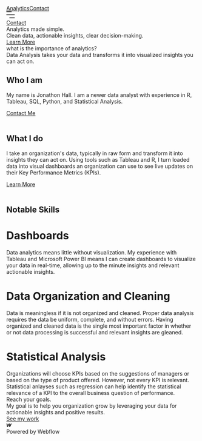 <!DOCTYPE html>
<!-- This site was created in Webflow. https://www.webflow.com -->
<!-- Last Published: Thu Jun 29 2023 12:06:57 GMT+0000 (Coordinated Universal Time) -->
<html data-wf-domain="vegetable-analytics.webflow.io" data-wf-page="649d60706d73c18c0e9b99b0" data-wf-site="649d60706d73c18c0e9b9966" class="w-mod-js wf-montserrat-n1-active wf-montserrat-i1-active wf-montserrat-n2-active wf-montserrat-i2-active wf-montserrat-n3-active wf-montserrat-i3-active wf-montserrat-n4-active wf-montserrat-i4-active wf-montserrat-n5-active wf-montserrat-i5-active wf-montserrat-i6-active wf-montserrat-n7-active wf-montserrat-i7-active wf-montserrat-n8-active wf-montserrat-i8-active wf-montserrat-n9-active wf-montserrat-i9-active wf-montserrat-n6-active wf-active"><head>
<meta http-equiv="content-type" content="text/html; charset=UTF-8"><style>.wf-force-outline-none[tabindex="-1"]:focus{outline:none;}</style><meta charset="utf-8"><title>Business - Webflow HTML website template</title><meta content="Business - Webflow HTML website template" property="og:title"><meta content="https://uploads-ssl.webflow.com/5c6eb5400253230156de2bd6/5cdc268dd7274d5c05c6009a_Business%20SEO.jpg" property="og:image"><meta content="Business - Webflow HTML website template" property="twitter:title"><meta content="https://uploads-ssl.webflow.com/5c6eb5400253230156de2bd6/5cdc268dd7274d5c05c6009a_Business%20SEO.jpg" property="twitter:image"><meta content="width=device-width, initial-scale=1" name="viewport"><meta content="Webflow" name="generator"><link href="VegetableAnalytics_files/vegetable-analytics.webflow.72ded3b04.css" rel="stylesheet" type="text/css"><link href="https://fonts.googleapis.com/" rel="preconnect"><link href="https://fonts.gstatic.com/" rel="preconnect" crossorigin="anonymous"><script src="VegetableAnalytics_files/webfont.js" type="text/javascript"></script><link rel="stylesheet" href="VegetableAnalytics_files/css.css" media="all"><script type="text/javascript">WebFont.load({  google: {    families: ["Montserrat:100,100italic,200,200italic,300,300italic,400,400italic,500,500italic,600,600italic,700,700italic,800,800italic,900,900italic"]  }});</script><script type="text/javascript">!function(o,c){var n=c.documentElement,t=" w-mod-";n.className+=t+"js",("ontouchstart"in o||o.DocumentTouch&&c instanceof DocumentTouch)&&(n.className+=t+"touch")}(window,document);</script><link href="https://uploads-ssl.webflow.com/img/favicon.ico" rel="shortcut icon" type="image/x-icon"><link href="https://uploads-ssl.webflow.com/img/webclip.png" rel="apple-touch-icon"></head><body><div data-collapse="medium" data-animation="default" data-duration="400" data-easing="ease" data-easing2="ease" role="banner" class="navigation w-nav"><div class="navigation-wrap"><div class="menu"><nav role="navigation" class="navigation-items w-nav-menu"><a href="https://vegetable-analytics.webflow.io/team" class="navigation-item w-nav-link">Analytics</a><a href="https://vegetable-analytics.webflow.io/contact" class="navigation-item w-nav-link">Contact</a></nav><div class="menu-button w-nav-button" style="-webkit-user-select: text;" aria-label="menu" role="button" tabindex="0" aria-controls="w-nav-overlay-0" aria-haspopup="menu" aria-expanded="false"><img src="VegetableAnalytics_files/649d60706d73c18c0e9b99d2_menu-icon.png" alt="" class="menu-icon" width="22"></div></div><a href="mailto:mail@business.com?subject=You've%20got%20mail!" class="button cc-contact-us w-inline-block"><div class="text-block">Contact</div></a></div><div class="w-nav-overlay" data-wf-ignore="" id="w-nav-overlay-0"></div></div><div class="section cc-store-home-wrap"><div class="intro-header"><div class="intro-content cc-homepage"><div class="intro-text"><div class="heading-jumbo">Analytics made simple.</div><div class="paragraph-bigger cc-bigger-white-light">Clean data, actionable insights, clear decision-making.<br></div></div><a href="https://vegetable-analytics.webflow.io/about" class="button cc-jumbo-button cc-jumbo-white w-inline-block"><div>Learn More</div></a></div></div><div class="container"><div class="motto-wrap"><div class="label cc-light">what is the importance of analytics?</div><div class="heading-jumbo-small">Data Analysis takes your data and transforms it into visualized insights you can act on.<br></div></div><div class="divider"></div><div class="home-content-wrap"><div class="w-layout-grid about-grid"><div id="w-node-_86e64837-0616-515b-4568-76c147234d34-0e9b99b0"><div class="home-section-wrap"><h2 class="section-heading">Who I am</h2><p class="paragraph-light">My name is Jonathon Hall. I am a newer data analyst with experience in R, Tableau, SQL, Python, and Statistical Analysis.</p></div><a href="https://vegetable-analytics.webflow.io/about" class="button w-inline-block"><div>Contact Me</div></a></div><img src="VegetableAnalytics_files/649d635c8b2660e3b5aad3a9_Selfie.jpg" id="w-node-_86e64837-0616-515b-4568-76c147234d3f-0e9b99b0" sizes="(max-width: 479px) 100vw, (max-width: 767px) 96vw, (max-width: 1079px) 100vw, 1079px" srcset="VegetableAnalytics_files/649d635c8b2660e3b5aad3a9_Selfie-p-500.jpg 500w, VegetableAnalytics_files/649d635c8b2660e3b5aad3a9_Selfie-p-800.jpg 800w, VegetableAnalytics_files/649d635c8b2660e3b5aad3a9_Selfie.jpg 1079w" alt=""></div><div class="w-layout-grid about-grid cc-about-2"><div id="w-node-_86e64837-0616-515b-4568-76c147234d41-0e9b99b0"><div class="home-section-wrap"><h2 class="section-heading">What I&nbsp;do</h2><p class="paragraph-light">I
 take an organization's data, typically in raw form and transform it 
into insights they can act on. Using tools such as Tableau and R, I turn
 loaded data into visual dashboards an organization can use to see live 
updates on their Key Performance Metrics (KPIs).</p></div><a href="https://vegetable-analytics.webflow.io/team" class="button w-inline-block"><div>Learn More</div></a></div><img src="VegetableAnalytics_files/649d62dcfa9613aa95ca8fa0_pexels-burak-the-weekender-186461.jpg" id="w-node-_86e64837-0616-515b-4568-76c147234d4c-0e9b99b0" sizes="(max-width: 479px) 100vw, (max-width: 767px) 96vw, 100vw" srcset="VegetableAnalytics_files/649d62dcfa9613aa95ca8fa0_pexels-burak-the-weekender-1864_004.jpg 500w, VegetableAnalytics_files/649d62dcfa9613aa95ca8fa0_pexels-burak-the-weekender-1864_003.jpg 800w, VegetableAnalytics_files/649d62dcfa9613aa95ca8fa0_pexels-burak-the-weekender-1864_002.jpg 1080w, VegetableAnalytics_files/649d62dcfa9613aa95ca8fa0_pexels-burak-the-weekender-1864_005.jpg 1600w, VegetableAnalytics_files/649d62dcfa9613aa95ca8fa0_pexels-burak-the-weekender-186461-p.jpg 2000w, VegetableAnalytics_files/649d62dcfa9613aa95ca8fa0_pexels-burak-the-weekender-1864_006.jpg 2600w, VegetableAnalytics_files/649d62dcfa9613aa95ca8fa0_pexels-burak-the-weekender-1864_007.jpg 3200w, VegetableAnalytics_files/649d62dcfa9613aa95ca8fa0_pexels-burak-the-weekender-186461.jpg 5472w" alt=""></div></div></div></div><div class="section"><div class="container"><div class="blog-heading"><h2 class="work-heading">Notable Skills</h2><div class="w-layout-blockcontainer container-3 w-container"><div class="w-layout-blockcontainer container-4 w-container"><h1 class="heading-6">Dashboards</h1><div class="text-block-10">Data
 analytics means little without visualization. My experience with 
Tableau and Microsoft Power BI means I can create dashboards to 
visualize your data in real-time, allowing up to the minute insights and
 relevant actionable insights.</div></div><div class="w-layout-blockcontainer container-5 w-container"><div class="w-layout-blockcontainer container-7 w-container"><h1 class="heading-6">Data Organization and Cleaning</h1><div class="text-block-11">Data
 is meaningless if it is not organized and cleaned. Proper data analysis
 requires the data be uniform, complete, and without errors. Having 
organized and cleaned data is the single most important factor in 
whether or not data processing is successful and relevant insights are 
gleaned.</div></div></div><div class="w-layout-blockcontainer container-6 w-container"><div class="w-layout-blockcontainer w-container"><h1 class="heading-6">Statistical Analysis</h1><div>Organizations
 will choose KPIs based on the suggestions of managers or based on the 
type of product offered. However, not every KPI is relevant. Statistical
 anlayses such as regression can help identify the statistical relevance
 of a KPI to the overall business question of performance.</div></div></div></div></div></div></div><div class="section cc-cta"><div class="container"><div class="cta-wrap"><div><div class="cta-text"><div class="heading-jumbo-small">Reach your goals.<br></div><div class="paragraph-bigger cc-bigger-light">My goal is to help you organization grow by leveraging your data for actionable insights and positive results.<br></div></div><a href="https://vegetable-analytics.webflow.io/contact" class="button cc-jumbo-button w-inline-block"><div>See my work</div></a></div></div></div></div><div class="section"><div class="container"><div class="footer-wrap"><img src="VegetableAnalytics_files/649d60706d73c18c0e9b99e0_webflow-w-small@2x.png" alt="" class="webflow-logo-tiny" width="15"><div class="paragraph-tiny">Powered by Webflow</div></a></div></div></div><script src="VegetableAnalytics_files/jquery-3.5.1.min.dc5e7f18c8.js" type="text/javascript" integrity="sha256-9/aliU8dGd2tb6OSsuzixeV4y/faTqgFtohetphbbj0=" crossorigin="anonymous"></script><script src="VegetableAnalytics_files/webflow.7ec38c71a.js" type="text/javascript"></script><script src="VegetableAnalytics_files/app.js" type="text/javascript"></script></body></html>
